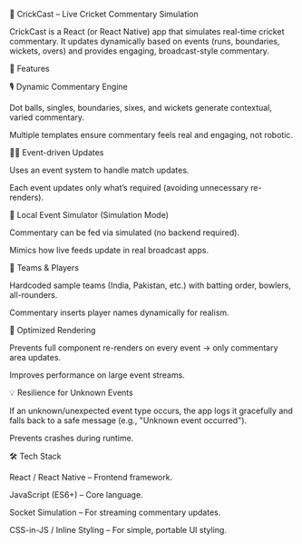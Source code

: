 🏏 CrickCast – Live Cricket Commentary Simulation

CrickCast is a React (or React Native) app that simulates real-time cricket commentary.
It updates dynamically based on events (runs, boundaries, wickets, overs) and provides engaging, broadcast-style commentary.

🚀 Features

🎙 Dynamic Commentary Engine

Dot balls, singles, boundaries, sixes, and wickets generate contextual, varied commentary.

Multiple templates ensure commentary feels real and engaging, not robotic.

👨‍💻 Event-driven Updates

Uses an event system to handle match updates.

Each event updates only what’s required (avoiding unnecessary re-renders).

🔄 Local Event Simulator (Simulation Mode)

Commentary can be fed via simulated (no backend required).

Mimics how live feeds update in real broadcast apps.

🏏 Teams & Players

Hardcoded sample teams (India, Pakistan, etc.) with batting order, bowlers, all-rounders.

Commentary inserts player names dynamically for realism.

📱 Optimized Rendering

Prevents full component re-renders on every event → only commentary area updates.

Improves performance on large event streams.

💡 Resilience for Unknown Events

If an unknown/unexpected event type occurs, the app logs it gracefully and falls back to a safe message (e.g., "Unknown event occurred").

Prevents crashes during runtime.

🛠 Tech Stack

React / React Native – Frontend framework.

JavaScript (ES6+) – Core language.

Socket Simulation – For streaming commentary updates.

CSS-in-JS / Inline Styling – For simple, portable UI styling.

